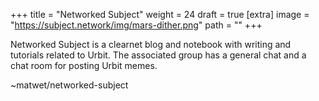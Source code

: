 
+++
title = "Networked Subject"
weight = 24
draft = true
[extra]
image = "https://subject.network/img/mars-dither.png"
path = ""
+++


Networked Subject is a clearnet blog and notebook with writing and tutorials related to Urbit. The associated group has a general chat and a chat room for posting Urbit memes.

~matwet/networked-subject
